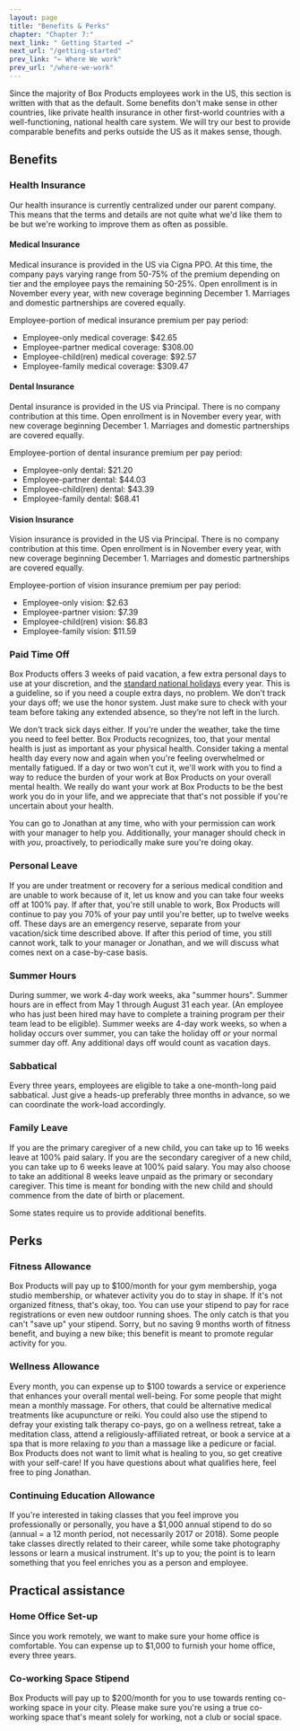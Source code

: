 ```yaml
---
layout: page
title: "Benefits & Perks"
chapter: "Chapter 7:"
next_link: " Getting Started →"
next_url: "/getting-started"
prev_link: "← Where We work"
prev_url: "/where-we-work"
---
```


Since the majority of Box Products employees work in the US, this section is written with that as the default. Some
benefits don't make sense in other countries, like private health insurance in other first-world countries with a
well-functioning, national health care system. We will try our best to provide comparable benefits and perks outside the
US as it makes sense, though.

## Benefits

### Health Insurance

Our health insurance is currently centralized under our parent company. This means that the terms and details are not
quite what we'd like them to be but we're working to improve them as often as possible.

#### Medical Insurance

Medical insurance is provided in the US via Cigna PPO. At this time, the company pays varying range from 50-75% of the
premium depending on tier and the employee pays the remaining 50-25%. Open enrollment is in November every year, with
new coverage beginning December 1\. Marriages and domestic partnerships are covered equally.

Employee-portion of medical insurance premium per pay period:

- Employee-only medical coverage: \$42.65
- Employee-partner medical coverage: \$308.00
- Employee-child(ren) medical coverage: \$92.57
- Employee-family medical coverage: \$309.47

#### Dental Insurance

Dental insurance is provided in the US via Principal. There is no company contribution at this time. Open enrollment is
in November every year, with new coverage beginning December 1\. Marriages and domestic partnerships are covered
equally.

Employee-portion of dental insurance premium per pay period:

- Employee-only dental: \$21.20
- Employee-partner dental: \$44.03
- Employee-child(ren) dental: \$43.39
- Employee-family dental: \$68.41

#### Vision Insurance

Vision insurance is provided in the US via Principal. There is no company contribution at this time. Open enrollment is
in November every year, with new coverage beginning December 1\. Marriages and domestic partnerships are covered
equally.

Employee-portion of vision insurance premium per pay period:

- Employee-only vision: \$2.63
- Employee-partner vision: \$7.39
- Employee-child(ren) vision: \$6.83
- Employee-family vision: \$11.59

### Paid Time Off

Box Products offers 3 weeks of paid vacation, a few extra personal days to use at your discretion, and the [standard
national holidays](/appendix-10-holidays.html) every year. This is a guideline, so if you need a couple extra days, no
problem. We don’t track your days off; we use the honor system. Just make sure to check with your team before taking any
extended absence, so they’re not left in the lurch.

We don't track sick days either. If you're under the weather, take the time you need to feel better. Box Products
recognizes, too, that your mental health is just as important as your physical health. Consider taking a mental health
day every now and again when you're feeling overwhelmed or mentally fatigued. If a day or two won't cut it, we'll work
with you to find a way to reduce the burden of your work at Box Products on your overall mental health. We really do
want your work at Box Products to be the best work you do in your life, and we appreciate that that's not possible if
you're uncertain about your health.

You can go to Jonathan at any time, who with your permission can work with your manager to help you. Additionally, your
manager should check in with _you_, proactively, to periodically make sure you're doing okay.

### Personal Leave

If you are under treatment or recovery for a serious medical condition and are unable to work because of it, let us know
and you can take four weeks off at 100% pay. If after that, you're still unable to work, Box Products will continue to
pay you 70% of your pay until you're better, up to twelve weeks off. These days are an emergency reserve, separate from
your vacation/sick time described above. If after this period of time, you still cannot work, talk to your manager or
Jonathan, and we will discuss what comes next on a case-by-case basis.

### Summer Hours

During summer, we work 4-day work weeks, aka "summer hours". Summer hours are in effect from May 1 through August 31
each year. (An employee who has just been hired may have to complete a training program per their team lead to be
eligible). Summer weeks are 4-day work weeks, so when a holiday occurs over summer, you can take the holiday off _or_
your normal summer day off. Any additional days off would count as vacation days.

### Sabbatical

Every three years, employees are eligible to take a one-month-long paid sabbatical. Just give a heads-up preferably
three months in advance, so we can coordinate the work-load accordingly.

### Family Leave

If you are the primary caregiver of a new child, you can take up to 16 weeks leave at 100% paid salary. If you are the
secondary caregiver of a new child, you can take up to 6 weeks leave at 100% paid salary. You may also choose to take an
additional 8 weeks leave unpaid as the primary or secondary caregiver. This time is meant for bonding with the new child
and should commence from the date of birth or placement.

Some states require us to provide additional [](stateFMLA.md)benefits.

## Perks

### Fitness Allowance

Box Products will pay up to \$100/month for your gym membership, yoga studio membership, or whatever activity you do to
stay in shape. If it's not organized fitness, that's okay, too. You can use your stipend to pay for race registrations
or even new outdoor running shoes. The only catch is that you can't "save up" your stipend. Sorry, but no saving 9
months worth of fitness benefit, and buying a new bike; this benefit is meant to promote regular activity for you.

### Wellness Allowance

Every month, you can expense up to \$100 towards a service or experience that enhances your overall mental well-being.
For some people that might mean a monthly massage. For others, that could be alternative medical treatments like
acupuncture or reiki. You could also use the stipend to defray your existing talk therapy co-pays, go on a wellness
retreat, take a meditation class, attend a religiously-affiliated retreat, or book a service at a spa that is more
relaxing _to you_ than a massage like a pedicure or facial. Box Products does not want to limit what is healing to
you, so get creative with your self-care! If you have questions about what qualifies here, feel free to ping Jonathan.

### Continuing Education Allowance

If you're interested in taking classes that you feel improve you professionally or personally, you have a \$1,000 annual
stipend to do so (annual = a 12 month period, not necessarily 2017 or 2018). Some people take classes directly related
to their career, while some take photography lessons or learn a musical instrument. It's up to you; the point is to
learn something that you feel enriches you as a person and employee.

## Practical assistance

### Home Office Set-up

Since you work remotely, we want to make sure your home office is comfortable. You can expense up to \$1,000 to furnish
your home office, every three years.

### Co-working Space Stipend

Box Products will pay up to \$200/month for you to use towards renting co-working space in your city. Please make sure
you're using a true co-working space that's meant solely for working, not a club or social space.
